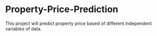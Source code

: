 # Property-Price-Prediction
This project will predict property price based of different independent variables of data. 
